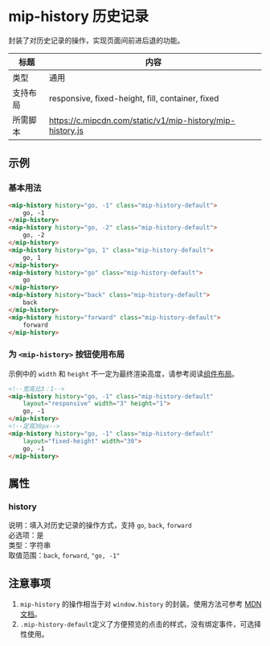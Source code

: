 # mip-history 历史记录

封装了对历史记录的操作，实现页面间前进后退的功能。

标题|内容
----|----
类型|通用
支持布局|responsive, fixed-height, fill, container, fixed
所需脚本|https://c.mipcdn.com/static/v1/mip-history/mip-history.js

## 示例

### 基本用法
```html
<mip-history history="go, -1" class="mip-history-default">
	go, -1 
</mip-history>
<mip-history history="go, -2" class="mip-history-default">
	go, -2
</mip-history>
<mip-history history="go, 1" class="mip-history-default">
	go, 1
</mip-history>
<mip-history history="go" class="mip-history-default">
	go
</mip-history>
<mip-history history="back" class="mip-history-default">
	back
</mip-history>
<mip-history history="forward" class="mip-history-default">
	forward
</mip-history>
```

### 为 `<mip-history>` 按钮使用布局

示例中的 `width` 和 `height` 不一定为最终渲染高度，请参考阅读[组件布局](/doc/3-widget/11-widget-layout.html)。

```html
<!--宽高比3：1-->
<mip-history history="go, -1" class="mip-history-default" 
	layout="responsive" width="3" height="1">
	go, -1
</mip-history>
<!--定高30px-->
<mip-history history="go, -1" class="mip-history-default" 
	layout="fixed-height" width="30">
	go, -1
</mip-history>
```

## 属性

### history

说明：填入对历史记录的操作方式，支持 `go`, `back`, `forward`  
必选项：是  
类型：字符串  
取值范围：`back`, `forward`, `"go, -1"`

## 注意事项
1. `mip-history` 的操作相当于对 `window.history` 的封装。使用方法可参考 [MDN 文档](https://developer.mozilla.org/zh-CN/docs/Web/API/History)。
2. `.mip-history-default`定义了方便预览的点击的样式，没有绑定事件，可选择性使用。
